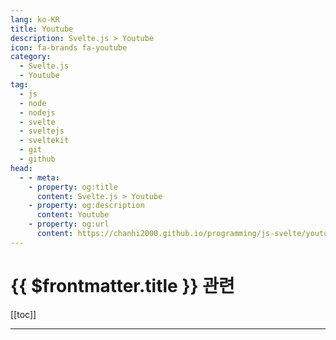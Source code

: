 ```yaml
---
lang: ko-KR
title: Youtube
description: Svelte.js > Youtube
icon: fa-brands fa-youtube
category:
  - Svelte.js
  - Youtube
tag: 
  - js
  - node
  - nodejs
  - svelte
  - sveltejs
  - sveltekit
  - git
  - github
head:
  - - meta:
    - property: og:title
      content: Svelte.js > Youtube
    - property: og:description
      content: Youtube
    - property: og:url
      content: https://chanhi2000.github.io/programming/js-svelte/youtube.html
---
```


# {{ $frontmatter.title }} 관련

[[toc]]

---

<MyYouTubeItems jsonName="yu-SvelteSociety" /><!-- Svelte Society -->

<TagLinks />